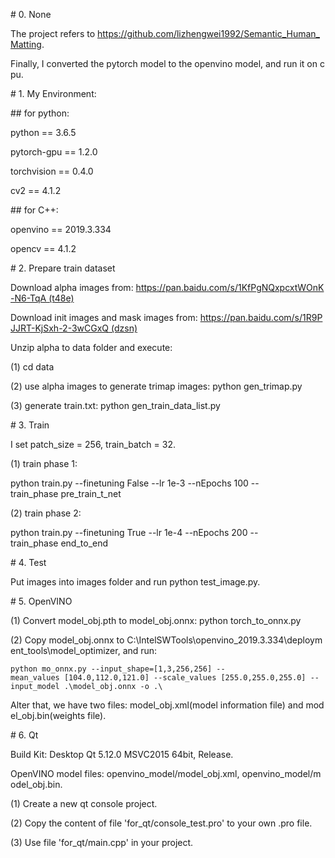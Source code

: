 # 0. None

The project refers to https://github.com/lizhengwei1992/Semantic_Human_Matting.

Finally, I converted the pytorch model to the openvino model, and run it on cpu.

# 1. My Environment: 

## for python:

python == 3.6.5

pytorch-gpu == 1.2.0

torchvision == 0.4.0

cv2 == 4.1.2

## for C++:
    
openvino == 2019.3.334

opencv == 4.1.2

# 2. Prepare train dataset

Download alpha images from: https://pan.baidu.com/s/1KfPgNQxpcxtWOnK-N6-TqA (t48e)

Download init images and mask images from: https://pan.baidu.com/s/1R9PJJRT-KjSxh-2-3wCGxQ (dzsn)

Unzip alpha to data folder and execute:

(1) cd data

(2) use alpha images to generate trimap images: python gen_trimap.py

(3) generate train.txt: python gen_train_data_list.py

# 3. Train

I set patch_size = 256, train_batch = 32.

(1) train phase 1:

python train.py --finetuning False --lr 1e-3 --nEpochs 100 --train_phase pre_train_t_net

(2) train phase 2:

python train.py --finetuning True --lr 1e-4 --nEpochs 200 --train_phase end_to_end

# 4. Test

Put images into images folder and run python test_image.py.

# 5. OpenVINO

(1) Convert model_obj.pth to model_obj.onnx: python torch_to_onnx.py

(2) Copy model_obj.onnx to C:\IntelSWTools\openvino_2019.3.334\deployment_tools\model_optimizer, and run:
```
python mo_onnx.py --input_shape=[1,3,256,256] --mean_values [104.0,112.0,121.0] --scale_values [255.0,255.0,255.0] --input_model .\model_obj.onnx -o .\
```
Alter that, we have two files: model_obj.xml(model information file) and model_obj.bin(weights file).

# 6. Qt

Build Kit: Desktop Qt 5.12.0 MSVC2015 64bit, Release.

OpenVINO model files: openvino_model/model_obj.xml, openvino_model/model_obj.bin.

(1) Create a new qt console project.

(2) Copy the content of file 'for_qt/console_test.pro' to your own .pro file.

(3) Use file 'for_qt/main.cpp' in your project.
